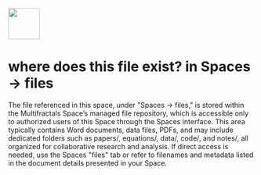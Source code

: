 <img src="https://r2cdn.perplexity.ai/pplx-full-logo-primary-dark%402x.png" style="height:64px;margin-right:32px"/>

# where does this file exist? in Spaces -> files

The file referenced in this space, under "Spaces → files," is stored within the Multifractals Space’s managed file repository, which is accessible only to authorized users of this Space through the Spaces interface. This area typically contains Word documents, data files, PDFs, and may include dedicated folders such as papers/, equations/, data/, code/, and notes/, all organized for collaborative research and analysis. If direct access is needed, use the Spaces "files" tab or refer to filenames and metadata listed in the document details presented in your Space.

